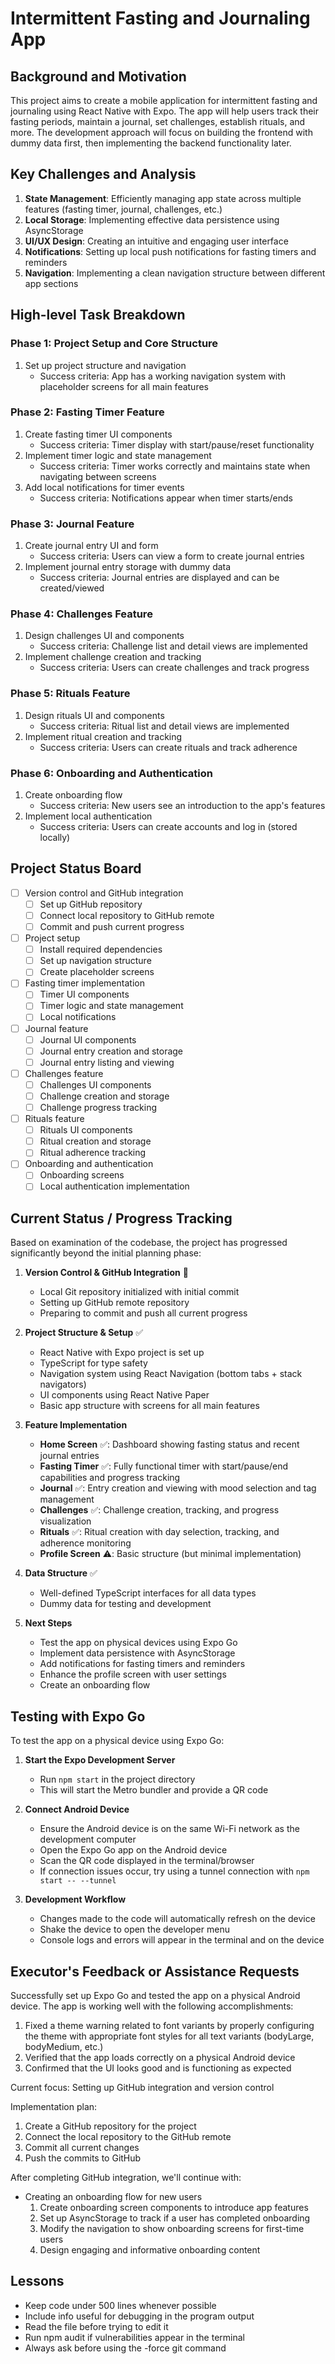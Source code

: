 # Intermittent Fasting and Journaling App

## Background and Motivation
This project aims to create a mobile application for intermittent fasting and journaling using React Native with Expo. The app will help users track their fasting periods, maintain a journal, set challenges, establish rituals, and more. The development approach will focus on building the frontend with dummy data first, then implementing the backend functionality later.

## Key Challenges and Analysis
1. **State Management**: Efficiently managing app state across multiple features (fasting timer, journal, challenges, etc.)
2. **Local Storage**: Implementing effective data persistence using AsyncStorage
3. **UI/UX Design**: Creating an intuitive and engaging user interface
4. **Notifications**: Setting up local push notifications for fasting timers and reminders
5. **Navigation**: Implementing a clean navigation structure between different app sections

## High-level Task Breakdown

### Phase 1: Project Setup and Core Structure
1. Set up project structure and navigation
   - Success criteria: App has a working navigation system with placeholder screens for all main features

### Phase 2: Fasting Timer Feature
1. Create fasting timer UI components
   - Success criteria: Timer display with start/pause/reset functionality
2. Implement timer logic and state management
   - Success criteria: Timer works correctly and maintains state when navigating between screens
3. Add local notifications for timer events
   - Success criteria: Notifications appear when timer starts/ends

### Phase 3: Journal Feature
1. Create journal entry UI and form
   - Success criteria: Users can view a form to create journal entries
2. Implement journal entry storage with dummy data
   - Success criteria: Journal entries are displayed and can be created/viewed

### Phase 4: Challenges Feature
1. Design challenges UI and components
   - Success criteria: Challenge list and detail views are implemented
2. Implement challenge creation and tracking
   - Success criteria: Users can create challenges and track progress

### Phase 5: Rituals Feature
1. Design rituals UI and components
   - Success criteria: Ritual list and detail views are implemented
2. Implement ritual creation and tracking
   - Success criteria: Users can create rituals and track adherence

### Phase 6: Onboarding and Authentication
1. Create onboarding flow
   - Success criteria: New users see an introduction to the app's features
2. Implement local authentication
   - Success criteria: Users can create accounts and log in (stored locally)

## Project Status Board
- [ ] Version control and GitHub integration
  - [ ] Set up GitHub repository
  - [ ] Connect local repository to GitHub remote
  - [ ] Commit and push current progress
- [ ] Project setup
  - [ ] Install required dependencies
  - [ ] Set up navigation structure
  - [ ] Create placeholder screens
- [ ] Fasting timer implementation
  - [ ] Timer UI components
  - [ ] Timer logic and state management
  - [ ] Local notifications
- [ ] Journal feature
  - [ ] Journal UI components
  - [ ] Journal entry creation and storage
  - [ ] Journal entry listing and viewing
- [ ] Challenges feature
  - [ ] Challenges UI components
  - [ ] Challenge creation and storage
  - [ ] Challenge progress tracking
- [ ] Rituals feature
  - [ ] Rituals UI components
  - [ ] Ritual creation and storage
  - [ ] Ritual adherence tracking
- [ ] Onboarding and authentication
  - [ ] Onboarding screens
  - [ ] Local authentication implementation

## Current Status / Progress Tracking
Based on examination of the codebase, the project has progressed significantly beyond the initial planning phase:

1. **Version Control & GitHub Integration** 🔄
   - Local Git repository initialized with initial commit
   - Setting up GitHub remote repository
   - Preparing to commit and push all current progress

2. **Project Structure & Setup** ✅
   - React Native with Expo project is set up
   - TypeScript for type safety
   - Navigation system using React Navigation (bottom tabs + stack navigators)
   - UI components using React Native Paper
   - Basic app structure with screens for all main features

2. **Feature Implementation**
   - **Home Screen** ✅: Dashboard showing fasting status and recent journal entries
   - **Fasting Timer** ✅: Fully functional timer with start/pause/end capabilities and progress tracking
   - **Journal** ✅: Entry creation and viewing with mood selection and tag management
   - **Challenges** ✅: Challenge creation, tracking, and progress visualization
   - **Rituals** ✅: Ritual creation with day selection, tracking, and adherence monitoring
   - **Profile Screen** ⚠️: Basic structure (but minimal implementation)

3. **Data Structure** ✅
   - Well-defined TypeScript interfaces for all data types
   - Dummy data for testing and development

4. **Next Steps**
   - Test the app on physical devices using Expo Go
   - Implement data persistence with AsyncStorage
   - Add notifications for fasting timers and reminders
   - Enhance the profile screen with user settings
   - Create an onboarding flow

## Testing with Expo Go
To test the app on a physical device using Expo Go:

1. **Start the Expo Development Server**
   - Run `npm start` in the project directory
   - This will start the Metro bundler and provide a QR code

2. **Connect Android Device**
   - Ensure the Android device is on the same Wi-Fi network as the development computer
   - Open the Expo Go app on the Android device
   - Scan the QR code displayed in the terminal/browser
   - If connection issues occur, try using a tunnel connection with `npm start -- --tunnel`

3. **Development Workflow**
   - Changes made to the code will automatically refresh on the device
   - Shake the device to open the developer menu
   - Console logs and errors will appear in the terminal and on the device

## Executor's Feedback or Assistance Requests
Successfully set up Expo Go and tested the app on a physical Android device. The app is working well with the following accomplishments:

1. Fixed a theme warning related to font variants by properly configuring the theme with appropriate font styles for all text variants (bodyLarge, bodyMedium, etc.)
2. Verified that the app loads correctly on a physical Android device
3. Confirmed that the UI looks good and is functioning as expected

Current focus: Setting up GitHub integration and version control

Implementation plan:
1. Create a GitHub repository for the project
2. Connect the local repository to the GitHub remote
3. Commit all current changes
4. Push the commits to GitHub

After completing GitHub integration, we'll continue with:
- Creating an onboarding flow for new users
  1. Create onboarding screen components to introduce app features
  2. Set up AsyncStorage to track if a user has completed onboarding
  3. Modify the navigation to show onboarding screens for first-time users
  4. Design engaging and informative onboarding content

## Lessons
- Keep code under 500 lines whenever possible
- Include info useful for debugging in the program output
- Read the file before trying to edit it
- Run npm audit if vulnerabilities appear in the terminal
- Always ask before using the -force git command
